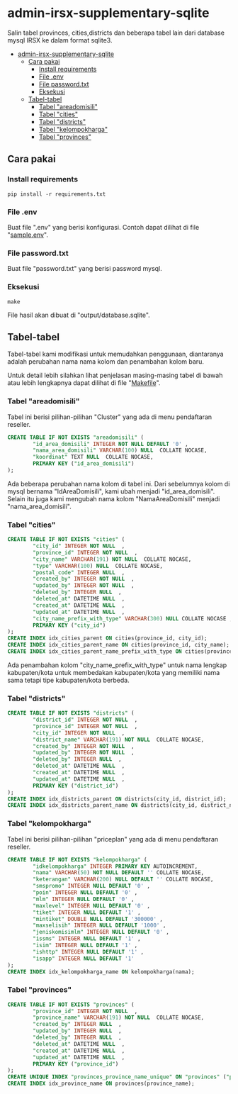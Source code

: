 # admin-irsx-supplementary-sqlite
Salin tabel provinces, cities,districts dan beberapa tabel lain dari database mysql IRSX ke dalam format sqlite3.

- [admin-irsx-supplementary-sqlite](#admin-irsx-supplementary-sqlite)
  - [Cara pakai](#cara-pakai)
    - [Install requirements](#install-requirements)
    - [File .env](#file-env)
    - [File password.txt](#file-passwordtxt)
    - [Eksekusi](#eksekusi)
  - [Tabel-tabel](#tabel-tabel)
    - [Tabel "areadomisili"](#tabel-areadomisili)
    - [Tabel "cities"](#tabel-cities)
    - [Tabel "districts"](#tabel-districts)
    - [Tabel "kelompokharga"](#tabel-kelompokharga)
    - [Tabel "provinces"](#tabel-provinces)

## Cara pakai

### Install requirements

```shell
pip install -r requirements.txt
```

### File .env
Buat file ".env" yang berisi konfigurasi.
Contoh dapat dilihat di file "[sample.env](sample.env)".

### File password.txt
Buat file "password.txt" yang berisi password mysql.

### Eksekusi

```shell
make
```

File hasil akan dibuat di "output/database.sqlite".

## Tabel-tabel

Tabel-tabel kami modifikasi untuk memudahkan penggunaan, diantaranya adalah
perubahan nama nama kolom dan penambahan kolom baru.

Untuk detail lebih silahkan lihat penjelasan masing-masing tabel di bawah
atau lebih lengkapnya dapat dilihat di file "[Makefile](Makefile)".

### Tabel "areadomisili"

Tabel ini berisi pilihan-pilihan "Cluster" yang ada di menu pendaftaran reseller.

```sql
CREATE TABLE IF NOT EXISTS "areadomisili" (
        "id_area_domisili" INTEGER NOT NULL DEFAULT '0' ,
        "nama_area_domisili" VARCHAR(100) NULL  COLLATE NOCASE,
        "koordinat" TEXT NULL  COLLATE NOCASE,
        PRIMARY KEY ("id_area_domisili")
);
```

Ada beberapa perubahan nama kolom di tabel ini.
Dari sebelumnya kolom di mysql bernama "IdAreaDomisili", kami ubah menjadi "id_area_domisili".
Selain itu juga kami mengubah nama kolom "NamaAreaDomisili" menjadi "nama_area_domisili".

### Tabel "cities"
```sql
CREATE TABLE IF NOT EXISTS "cities" (
        "city_id" INTEGER NOT NULL  ,
        "province_id" INTEGER NOT NULL  ,
        "city_name" VARCHAR(191) NOT NULL  COLLATE NOCASE,
        "type" VARCHAR(100) NULL  COLLATE NOCASE,
        "postal_code" INTEGER NULL  ,
        "created_by" INTEGER NOT NULL  ,
        "updated_by" INTEGER NOT NULL  ,
        "deleted_by" INTEGER NULL  ,
        "deleted_at" DATETIME NULL  ,
        "created_at" DATETIME NULL  ,
        "updated_at" DATETIME NULL  , 
        "city_name_prefix_with_type" VARCHAR(300) NULL COLLATE NOCASE ,
        PRIMARY KEY ("city_id")
);
CREATE INDEX idx_cities_parent ON cities(province_id, city_id);
CREATE INDEX idx_cities_parent_name ON cities(province_id, city_name);
CREATE INDEX idx_cities_parent_name_prefix_with_type ON cities(province_id, city_name_prefix_with_type);
```

Ada penambahan kolom "city_name_prefix_with_type" untuk nama lengkap kabupaten/kota untuk membedakan
kabupaten/kota yang memiliki nama sama tetapi tipe kabupaten/kota berbeda.

### Tabel "districts"
```sql
CREATE TABLE IF NOT EXISTS "districts" (
        "district_id" INTEGER NOT NULL  ,
        "province_id" INTEGER NOT NULL  ,
        "city_id" INTEGER NOT NULL  ,
        "district_name" VARCHAR(191) NOT NULL  COLLATE NOCASE,
        "created_by" INTEGER NOT NULL  ,
        "updated_by" INTEGER NOT NULL  ,
        "deleted_by" INTEGER NULL  ,
        "deleted_at" DATETIME NULL  ,
        "created_at" DATETIME NULL  ,
        "updated_at" DATETIME NULL  ,
        PRIMARY KEY ("district_id")
);
CREATE INDEX idx_districts_parent ON districts(city_id, district_id);
CREATE INDEX idx_districts_parent_name ON districts(city_id, district_name);
```
### Tabel "kelompokharga"

Tabel ini berisi pilihan-pilihan "priceplan" yang ada di menu pendaftaran reseller.

```sql
CREATE TABLE IF NOT EXISTS "kelompokharga" (
        "idkelompokharga" INTEGER PRIMARY KEY AUTOINCREMENT,
        "nama" VARCHAR(50) NOT NULL DEFAULT '' COLLATE NOCASE,
        "keterangan" VARCHAR(200) NULL DEFAULT '' COLLATE NOCASE,
        "smspromo" INTEGER NULL DEFAULT '0' ,
        "poin" INTEGER NULL DEFAULT '0' ,
        "mlm" INTEGER NULL DEFAULT '0' ,
        "maxlevel" INTEGER NULL DEFAULT '0' ,
        "tiket" INTEGER NULL DEFAULT '1' ,
        "mintiket" DOUBLE NULL DEFAULT '300000' ,
        "maxselisih" INTEGER NULL DEFAULT '1000' ,
        "jeniskomisimlm" INTEGER NULL DEFAULT '0' ,
        "issms" INTEGER NULL DEFAULT '1' ,
        "isim" INTEGER NULL DEFAULT '1' ,
        "ishttp" INTEGER NULL DEFAULT '1' ,
        "isapp" INTEGER NULL DEFAULT '1'
);
CREATE INDEX idx_kelompokharga_name ON kelompokharga(nama);
```

### Tabel "provinces"
```sql
CREATE TABLE IF NOT EXISTS "provinces" (
        "province_id" INTEGER NOT NULL  ,
        "province_name" VARCHAR(191) NOT NULL  COLLATE NOCASE,
        "created_by" INTEGER NULL  ,
        "updated_by" INTEGER NULL  ,
        "deleted_by" INTEGER NULL  ,
        "deleted_at" DATETIME NULL  ,
        "created_at" DATETIME NULL  ,
        "updated_at" DATETIME NULL  ,
        PRIMARY KEY ("province_id")
);
CREATE UNIQUE INDEX "provinces_province_name_unique" ON "provinces" ("province_name");
CREATE INDEX idx_province_name ON provinces(province_name);
```
